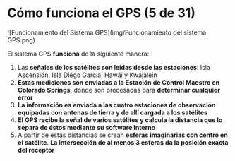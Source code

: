 # Cómo funciona el GPS (5 de 31)

![Funcionamiento del Sistema GPS](img/Funcionamiento del sistema GPS.png)

El sistema GPS **funciona** de la siguiente manera:

1.  Las **señales de los satélites** **son leídas desde las estaciones**: Isla Ascensión, Isla Diego García, Hawái y Kwajalein
2.  **Estas mediciones son enviadas a la Estación de Control Maestro en Colorado Springs**, donde son procesadas para **determinar cualquier error**
3.  **La información es enviada a las cuatro estaciones de observación equipadas con antenas de tierra y de allí cargada a los satélites**
4.  **El GPS recibe la señal de varios satélites y calcula la distancia que lo separa de éstos mediante su software interno**
5.  A partir de estas distancias se crean **esferas imaginarias con centro en el satélite**. **La intersección de al menos 3 esferas da la posición exacta del receptor**
